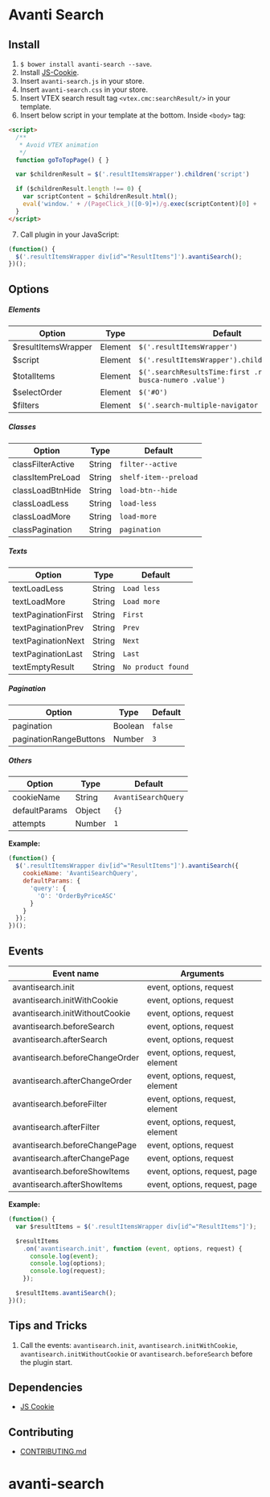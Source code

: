 # Avanti Search

## Install

1. `$ bower install avanti-search --save`.
2. Install [JS-Cookie](https://github.com/js-cookie/js-cookie).
3. Insert `avanti-search.js` in your store.
4. Insert `avanti-search.css` in your store.
5. Insert VTEX search result tag `<vtex.cmc:searchResult/>` in your template.
6. Insert below script in your template at the bottom. Inside `<body>` tag:
```html
<script>
  /**
   * Avoid VTEX animation
   */
  function goToTopPage() { }

  var $childrenResult = $('.resultItemsWrapper').children('script')

  if ($childrenResult.length !== 0) {
    var scriptContent = $childrenResult.html();
    eval('window.' + /(PageClick_)([0-9]+)/g.exec(scriptContent)[0] + ' = function () {}');
  }
</script>
```
7. Call plugin in your JavaScript:
```javascript
(function() {
  $('.resultItemsWrapper div[id^="ResultItems"]').avantiSearch();
})();
```

## Options

##### Elements

| Option | Type | Default
|--- |--- |--- |
| $resultItemsWrapper | Element | `$('.resultItemsWrapper')`
| $script | Element | `$('.resultItemsWrapper').children('script')`
| $totalItems | Element | `$('.searchResultsTime:first .resultado-busca-numero .value')`
| $selectOrder | Element | `$('#O')`
| $filters | Element | `$('.search-multiple-navigator label')`

##### Classes

| Option | Type | Default
|--- |--- |--- |
| classFilterActive | String | `filter--active`
| classItemPreLoad | String | `shelf-item--preload`
| classLoadBtnHide | String | `load-btn--hide`
| classLoadLess | String | `load-less`
| classLoadMore | String | `load-more`
| classPagination | String | `pagination`

##### Texts

| Option | Type | Default
|--- |--- |--- |
| textLoadLess | String | `Load less`
| textLoadMore | String | `Load more`
| textPaginationFirst | String | `First`
| textPaginationPrev | String | `Prev`
| textPaginationNext | String | `Next`
| textPaginationLast | String | `Last`
| textEmptyResult | String | `No product found`

##### Pagination

| Option | Type | Default
|--- |--- |--- |
| pagination | Boolean | `false`
| paginationRangeButtons | Number | `3`

##### Others

| Option | Type | Default
|--- |--- |--- |
| cookieName | String | `AvantiSearchQuery`
| defaultParams | Object | `{}` | Pass default params to request.<br>**Example:** `{ 'query': { 'O': 'OrderByPriceASC' } }` |
| attempts | Number | `1`

**Example:**

```javascript
(function() {
  $('.resultItemsWrapper div[id^="ResultItems"]').avantiSearch({
    cookieName: 'AvantiSearchQuery',
    defaultParams: {
      'query': {
        'O': 'OrderByPriceASC'
      }
    }
  });
})();
```

## Events

| Event name | Arguments
|--- |--- |
| avantisearch.init | event, options, request
| avantisearch.initWithCookie | event, options, request
| avantisearch.initWithoutCookie | event, options, request
| avantisearch.beforeSearch | event, options, request
| avantisearch.afterSearch | event, options, request
| avantisearch.beforeChangeOrder | event, options, request, element
| avantisearch.afterChangeOrder | event, options, request, element
| avantisearch.beforeFilter | event, options, request, element
| avantisearch.afterFilter | event, options, request, element
| avantisearch.beforeChangePage | event, options, request
| avantisearch.afterChangePage | event, options, request
| avantisearch.beforeShowItems | event, options, request, page
| avantisearch.afterShowItems | event, options, request, page

**Example:**
```javascript
(function() {
  var $resultItems = $('.resultItemsWrapper div[id^="ResultItems"]');

  $resultItems
    .on('avantisearch.init', function (event, options, request) {
      console.log(event);
      console.log(options);
      console.log(request);
    });

  $resultItems.avantiSearch();
})();
```

## Tips and Tricks

1. Call the events: `avantisearch.init`, `avantisearch.initWithCookie`, `avantisearch.initWithoutCookie` or `avantisearch.beforeSearch` before the plugin start.

## Dependencies

- [JS Cookie](https://github.com/js-cookie/js-cookie)

## Contributing

- [CONTRIBUTING.md](CONTRIBUTING.md)
# avanti-search
